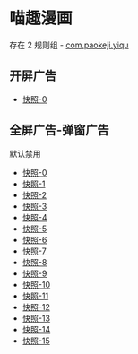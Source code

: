 # 喵趣漫画

存在 2 规则组 - [com.paokeji.yiqu](/src/apps/com.paokeji.yiqu.ts)

## 开屏广告

- [快照-0](https://i.gkd.li/import/14339122)

## 全屏广告-弹窗广告

默认禁用

- [快照-0](https://i.gkd.li/import/13830354)
- [快照-1](https://i.gkd.li/import/13842716)
- [快照-2](https://i.gkd.li/import/13842966)
- [快照-3](https://i.gkd.li/import/13839432)
- [快照-4](https://i.gkd.li/import/13839519)
- [快照-5](https://i.gkd.li/import/13810767)
- [快照-6](https://i.gkd.li/import/13830798)
- [快照-7](https://i.gkd.li/import/13810150)
- [快照-8](https://i.gkd.li/import/13809737)
- [快照-9](https://i.gkd.li/import/13809578)
- [快照-10](https://i.gkd.li/import/13829749)
- [快照-11](https://i.gkd.li/import/13809629)
- [快照-12](https://i.gkd.li/import/13829312)
- [快照-13](https://i.gkd.li/import/13837855)
- [快照-14](https://i.gkd.li/import/13984949)
- [快照-15](https://i.gkd.li/import/14340200)
